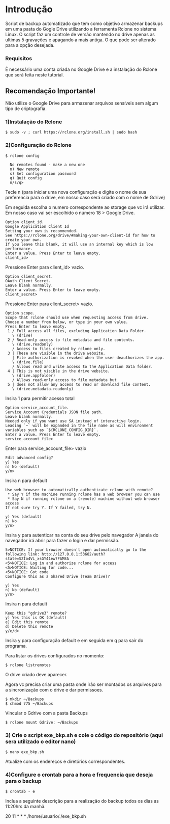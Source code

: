 # Introdução

Script de backup automatizado que tem como objetivo armazenar backups em uma pasta do Gogle Drive utilizando a ferramenta Rclone no sistema Linux.
O script faz um controle de versão mantendo no drive apenas as ultimas 5 gravações e apagando a mais antiga. O que pode ser alterado para a opção desejada. 

### Requisitos

È necessário uma conta criada no Google Drive e a instalação do Rclone que será feita neste tutorial. 

## Recomendação Importante!

Não utilize o Google Drive para armazenar arquivos sensíveis sem algum tipo de criptografia. 


### 1)Instalação do Rclone

```
$ sudo -v ; curl https://rclone.org/install.sh | sudo bash
```

### 2)Configuração do Rclone

```
$ rclone config
  
  No remotes found - make a new one
  n) New remote
  s) Set configuration password
  q) Quit config
  n/s/q>    
```
 Tecle n (para iniciar uma nova configuração e digite o nome de sua preferencia para o drive, em nosso caso será criado com o nome de Gdrive)
 
 Em seguida escolha o numero correspondente ao storage que vc irá utilizar. Em nosso caso vai ser escolhido o número 18 > Google Drive.
```
Option client_id.
Google Application Client Id
Setting your own is recommended.
See https://rclone.org/drive/#making-your-own-client-id for how to create your own.
If you leave this blank, it will use an internal key which is low performance.
Enter a value. Press Enter to leave empty.
client_id>  
```
Pressione Enter para client_id> vazio. 
 
```
Option client_secret.
OAuth Client Secret.
Leave blank normally.
Enter a value. Press Enter to leave empty.
client_secret> 
```
Pressione Enter para client_secret> vazio. 

```
Option scope.
Scope that rclone should use when requesting access from drive.
Choose a number from below, or type in your own value.
Press Enter to leave empty.
 1 / Full access all files, excluding Application Data Folder.
   \ (drive)
 2 / Read-only access to file metadata and file contents.
   \ (drive.readonly)
   / Access to files created by rclone only.
 3 | These are visible in the drive website.
   | File authorization is revoked when the user deauthorizes the app.
   \ (drive.file)
   / Allows read and write access to the Application Data folder.
 4 | This is not visible in the drive website.
   \ (drive.appfolder)
   / Allows read-only access to file metadata but
 5 | does not allow any access to read or download file content.
   \ (drive.metadata.readonly)
```
Insira 1 para permitir acesso total
 
```
Option service_account_file.
Service Account Credentials JSON file path.
Leave blank normally.
Needed only if you want use SA instead of interactive login.
Leading `~` will be expanded in the file name as will environment variables such as `${RCLONE_CONFIG_DIR}`.
Enter a value. Press Enter to leave empty.
service_account_file>
```
Enter para service_account_file> vazio

```
Edit advanced config?
y) Yes
n) No (default)
y/n> 
```
Insira n para default
```
Use web browser to automatically authenticate rclone with remote?
 * Say Y if the machine running rclone has a web browser you can use
 * Say N if running rclone on a (remote) machine without web browser access
If not sure try Y. If Y failed, try N.

y) Yes (default)
n) No
y/n> 
```
Insira y para autenticar na conta do seu drive pelo navegador
A janela do navegador irá abrir para fazer o login e dar permissão.
```
5>NOTICE: If your browser doesn't open automatically go to the following link: http://127.0.0.1:53682/auth?state=SZIo4VL_xsGY41ew7FAMEA
<5>NOTICE: Log in and authorize rclone for access
<5>NOTICE: Waiting for code...
<5>NOTICE: Got code
Configure this as a Shared Drive (Team Drive)?

y) Yes
n) No (default)
y/n>
```
Insira n para default

```
Keep this "gdrive3" remote?
y) Yes this is OK (default)
e) Edit this remote
d) Delete this remote
y/e/d>
```
Insira y para configuração default e em seguida em q para sair do programa.

Para listar os drives configurados no momento:

```
$ rclone listremotes

```
O drive criado deve aparecer.

Agora vc precisa criar uma pasta onde irão ser montados os arquivos para a sincronização com o drive e dar permissoes.
```
$ mkdir ~/Backups
$ chmod 775 ~/Backups
```
Vincular o Gdrive com a pasta Backups

```
$ rclone mount Gdrive: ~/Backups
``` 

### 3) Crie o script exe_bkp.sh e cole o código do repositório (aqui sera utilizado o editor nano)

```
$ nano exe_bkp.sh
```
Atualize com os endereços e diretórios correspondentes.

### 4)Configure o crontab para a hora e frequencia que deseja para o backup 

```
$ crontab - e
```

Inclua a seguinte descrição para a realização do backup todos os dias as 11:20hrs da manhã.

20 11 * * * /home/usuario/./exe_bkp.sh



